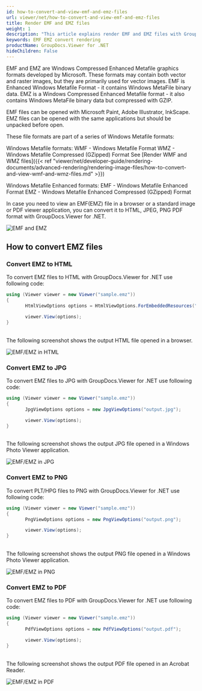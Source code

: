 ```yaml
---
id: how-to-convert-and-view-emf-and-emz-files
url: viewer/net/how-to-convert-and-view-emf-and-emz-files
title: Render EMF and EMZ files
weight: 1
description: "This article explains render EMF and EMZ files with GroupDocs.Viewer within your .NET applications."
keywords: EMF EMZ convert rendering
productName: GroupDocs.Viewer for .NET
hideChildren: False
---
```

EMF and EMZ are Windows Compressed Enhanced Metafile graphics formats developed by Microsoft. These formats may contain both vector and raster images, but they are primarily used for vector images.
EMF is Enhanced Windows Metafile Format - it contains Windows MetaFile binary data.
EMZ is a Windows Compressed Enhanced Metafile format - it also contains Windows MetaFile binary data but compressed with GZIP.

EMF files can be opened with Microsoft Paint, Adobe Illustrator, InkScape.
EMZ files can be opened with the same applications but should be unpacked before open.

These file formats are part of a series of Windows Metafile formats:

Windows Metafile formats:
WMF - Windows Metafile Format
WMZ - Windows Metafile Compressed (GZipped) Format
See [Render WMF and WMZ files]({{< ref "viewer/net/developer-guide/rendering-documents/advanced-rendering/rendering-image-files/how-to-convert-and-view-wmf-and-wmz-files.md" >}})

Windows Metafile Enhanced formats:
EMF - Windows Metafile Enhanced Format
EMZ - Windows Metafile Enhanced Compressed (GZipped) Format

In case you need to view an EMF(EMZ) file in a browser or a standard image or PDF viewer application, you can convert it to HTML, JPEG, PNG  PDF format with GroupDocs.Viewer for .NET.

![EMF and EMZ](viewer/net/images/how-to-convert-and-view-emf-and-emz-files/sample.jpg)

## How to convert EMZ files

### Convert EMZ to HTML

To convert EMZ files to HTML with GroupDocs.Viewer for .NET use following code:

```csharp
using (Viewer viewer = new Viewer("sample.emz"))
{
       HtmlViewOptions options = HtmlViewOptions.ForEmbeddedResources("output.html");

       viewer.View(options);
}
```

\
The following screenshot shows the output HTML file opened in a browser.

![EMF/EMZ in HTML](viewer/net/images/how-to-convert-and-view-emf-and-emz-files/html.jpg)

### Convert EMZ to JPG

To convert EMZ files to JPG with GroupDocs.Viewer for .NET use following code:

```csharp
using (Viewer viewer = new Viewer("sample.emz"))
{
       JpgViewOptions options = new JpgViewOptions("output.jpg");

       viewer.View(options);
}
```

\
The following screenshot shows the output JPG file opened in a Windows Photo Viewer application.

![EMF/EMZ in JPG](viewer/net/images/how-to-convert-and-view-emf-and-emz-files/jpg.jpg)

### Convert EMZ to PNG

To convert PLT/HPG files to PNG with GroupDocs.Viewer for .NET use following code:

```csharp
using (Viewer viewer = new Viewer("sample.emz"))
{
       PngViewOptions options = new PngViewOptions("output.png");

       viewer.View(options);
}
```

\
The following screenshot shows the output PNG file opened in a Windows Photo Viewer application.

![EMF/EMZ in PNG](viewer/net/images/how-to-convert-and-view-emf-and-emz-files/png.jpg)

### Convert EMZ to PDF

To convert EMZ files to PDF with GroupDocs.Viewer for .NET use following code:

```csharp
using (Viewer viewer = new Viewer("sample.emz"))
{
       PdfViewOptions options = new PdfViewOptions("output.pdf");

       viewer.View(options);
}
```

\
The following screenshot shows the output PDF file opened in an Acrobat Reader.

![EMF/EMZ in PDF](viewer/net/images/how-to-convert-and-view-emf-and-emz-files/pdf.jpg)
